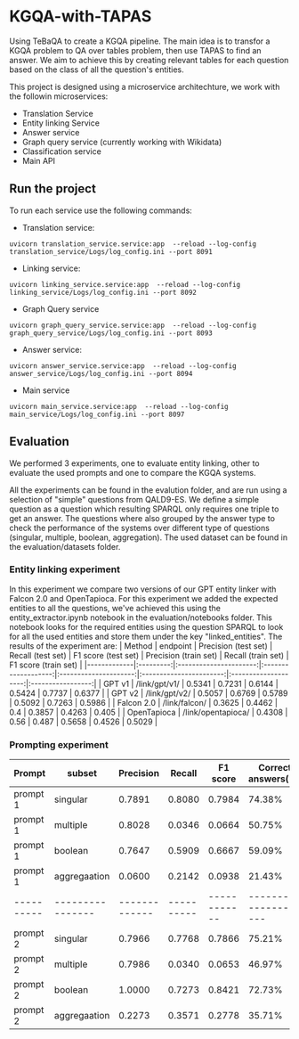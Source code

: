 # KGQA-with-TAPAS
Using TeBaQA to create a KGQA pipeline. The main idea is to transfor a KGQA problem to  QA over tables problem,  then use TAPAS to find an answer. We aim to achieve this by creating relevant tables for each question based on the class of all the question's entities.

This project is designed using a microservice architechture, we work with the followin microservices:
- Translation Service
- Entity linking Service
- Answer service
- Graph query service (currently  working with Wikidata)
- Classification service
- Main API

## Run the project
To run each service use the following commands:

- Translation service:

```
uvicorn translation_service.service:app  --reload --log-config translation_service/Logs/log_config.ini --port 8091
```

- Linking service:

```
uvicorn linking_service.service:app  --reload --log-config linking_service/Logs/log_config.ini --port 8092
```

- Graph Query service

```
uvicorn graph_query_service.service:app  --reload --log-config graph_query_service/Logs/log_config.ini --port 8093
```

- Answer service:

```
uvicorn answer_service.service:app  --reload --log-config answer_service/Logs/log_config.ini --port 8094
```

- Main service

```
uvicorn main_service.service:app  --reload --log-config main_service/Logs/log_config.ini --port 8097
```
## Evaluation
We performed 3 experiments, one to evaluate entity linking, other to evaluate the used prompts and one to compare the KGQA systems.

All the experiments can be found in the evalution folder, and are run using a selection of "simple" questions from QALD9-ES. We define a simple question as a question which resulting SPARQL only requires one triple to get an answer. The questions where also grouped by the answer type to check the performance of the systems over different type of questions (singular, multiple, boolean, aggregation). The used dataset can be found in the evaluation/datasets folder.

### Entity linking experiment
In this experiment we compare two versions of our GPT entity linker with Falcon 2.0 and OpenTapioca. For this experiment we added the expected entities to all the questions, we've achieved this using the entity_extractor.ipynb notebook in the evaluation/notebooks folder. This notebook looks for the required entities using the question SPARQL to look for all the used entities and store them under the key "linked_entities".
The results of the experiment are:
|    Method   |  endpoint |  Precision (test set)  |  Recall (test set)  |  F1 score (test set)  |  Precision (train set)  |  Recall (train set)  |  F1 score (train set)  |
|-------------|:---------:|:----------------------:|:-------------------:|:---------------------:|:-----------------------:|:--------------------:|:-----------------:|
|    GPT v1   | /link/gpt/v1/  |  0.5341  |  0.7231  |  0.6144  |  0.5424  | 0.7737  |  0.6377  |
|    GPT v2   | /link/gpt/v2/  |  0.5057  |  0.6769  |  0.5789  |  0.5092  |  0.7263  |  0.5986  |
|  Falcon 2.0  | /link/falcon/  |  0.3625  |  0.4462  |  0.4  |  0.3857  |  0.4263  |  0.405  |
|  OpenTapioca  | /link/opentapioca/  |  0.4308  |  0.56  |  0.487  |  0.5658  |  0.4526  |  0.5029  |

### Prompting experiment
|  Prompt  |   subset       |  Precision  |  Recall  |  F1 score  |  Correct answers(%) | 
|----------|----------------|-------------|----------|------------|---------------------|
| prompt 1 |  singular      |  0.7891     |  0.8080  |  0.7984    |  74.38%             |
| prompt 1 |  multiple      |  0.8028     |  0.0346  |  0.0664    |  50.75%             |
| prompt 1 |  boolean       |  0.7647     |  0.5909  |  0.6667    |  59.09%             |
| prompt 1 |  aggregaation  |  0.0600     |  0.2142  |  0.0938    |  21.43%             |
|----------|----------------|-------------|----------|------------|---------------------|
| prompt 2 |  singular      |  0.7966     |  0.7768  |  0.7866    |  75.21%             |
| prompt 2 |  multiple      |  0.7986     |  0.0340  |  0.0653    |  46.97%             |
| prompt 2 |  boolean       |  1.0000     |  0.7273  |  0.8421    |  72.73%             |
| prompt 2 |  aggregaation  |  0.2273     |  0.3571  |  0.2778    |  35.71%             |